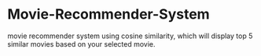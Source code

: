 # Movie-Recommender-System
movie recommender system using cosine similarity, which will display top 5 similar movies based on your selected movie.
